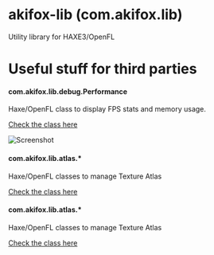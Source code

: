 # akifox-lib (com.akifox.lib)
Utility library for HAXE3/OpenFL

# Useful stuff for third parties

#### com.akifox.lib.debug.Performance
Haxe/OpenFL class to display FPS stats and memory usage.

[Check the class here](com/akifox/lib/debug)

![Screenshot](https://dl.dropboxusercontent.com/u/683344/akifox/akifox-lib/performance-screenshot.png)


#### com.akifox.lib.atlas.*
Haxe/OpenFL classes to manage Texture Atlas

[Check the class here](com/akifox/lib/atlas)


#### com.akifox.lib.atlas.*
Haxe/OpenFL classes to manage Texture Atlas

[Check the class here](com/akifox/lib/atlas)
